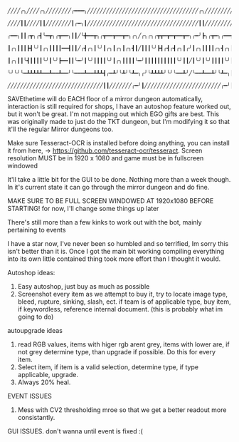 
            ╱╱╱╱╭╮╱╱╱╱╭╮╱╱╱╱╱╱╱╱╭━━━╮╱╱╱╱╱╱╱╱╱╱╱╱╱╱╱╱╱╱╱╱╱╱╱╱╱╱╱╱╱╱╱╱╱╱╱╭╮╱╱╱╱╱╱╱╱╱╱╱╱╱╱╱╱╱╱╭╮╱╱╱╱╭╮
            ╱╱╱╱┃┃╱╱╱╱┃┃╱╱╱╱╱╱╱╱┃╭━╮┃╱╱╱╱╱╱╱╱╱╱╱╱╱╱╱╱╱╱╱╱╱╱╱╱╱╱╱╱╱╱╱╱╱╱╱┃┃╱╱╱╱╱╱╱╱╱╱╱╱╱╱╱╱╱╱┃┃╱╱╱╭╯╰╮
            ╭━━╮┃┃╭┳╮╭┫╰━┳╮╭┳━━╮┃┃╱╰╋━━┳╮╭┳━━┳━━┳━╮╭╮╱╭╮╭╮╭┳┳━┳━┳━━┳━╮╭━╯┣╮╭┳━╮╭━━┳━━┳━━┳━╮╱┃╰━┳━┻╮╭╯
            ┃╭╮┃┃┃┣┫╰╯┃╭╮┃┃┃┃━━┫┃┃╱╭┫╭╮┃╰╯┃╭╮┃╭╮┃╭╮┫┃╱┃┃┃╰╯┣┫╭┫╭┫╭╮┃╭╯┃╭╮┃┃┃┃╭╮┫╭╮┃┃━┫╭╮┃╭╮╮┃╭╮┃╭╮┃┃
            ┃╭╮┃┃╰┫┃┃┃┃╰╯┃╰╯┣━━┃┃╰━╯┃╰╯┃┃┃┃╰╯┃╭╮┃┃┃┃╰━╯┃┃┃┃┃┃┃┃┃┃╰╯┃┃╱┃╰╯┃╰╯┃┃┃┃╰╯┃┃━┫╰╯┃┃┃┃┃╰╯┃╰╯┃╰╮  
            ╰╯╰╯╰━┻┻┻┻┻━━┻━━┻━━╯╰━━━┻━━┻┻┻┫╭━┻╯╰┻╯╰┻━╮╭╯╰┻┻┻┻╯╰╯╰━━┻╯╱╰━━┻━━┻╯╰┻━╮┣━━┻━━┻╯╰╯╰━━┻━━┻━╯
            ╱╱╱╱╱╱╱╱╱╱╱╱╱╱╱╱╱╱╱╱╱╱╱╱╱╱╱╱╱╱┃┃╱╱╱╱╱╱╱╭━╯┃╱╱╱╱╱╱╱╱╱╱╱╱╱╱╱╱╱╱╱╱╱╱╱╱╭━╯┃


SAVEthetime will do EACH floor of a mirror dungeon automatically, interaction is still required for shops, I have an autoshop feature worked out, but it won't be great.
I'm not mapping out which EGO gifts are best.
This was originally made to just do the TKT dungeon, but I'm modifying it so that it'll the regular Mirror dungeons too. 

Make sure Tesseract-OCR is installed before doing anything, you can install it from here, -> https://github.com/tesseract-ocr/tesseract.
Screen resolution MUST be in 1920 x 1080 and game must be in fullscreen windowed

It'll take a little bit for the GUI to be done. Nothing more than a week though. In it's current state it can go through the mirror dungeon and do fine. 

MAKE SURE TO BE FULL SCREEN WINDOWED AT 1920x1080 BEFORE STARTING! for now, I'll change some things up later

There's still more than a few kinks to work out with the bot, mainly pertaining to events

I have a star now, I've never been so humbled and so terrified, Im sorry this isn't better than it is. Once I got the main bit working compiling everything into its own little contained thing took more effort than I thought it would.

Autoshop ideas:
1. Easy autoshop, just buy as much as possible 
2. Screenshot every item as we attempt to buy it, try to locate image type, bleed, rupture, sinking, slash, ect. if team is of applicable type, buy item, if keywordless, reference internal document. (this is probably what im going to do)

autoupgrade ideas
1. read RGB values, items with higer rgb arent grey, items with lower are, if not grey determine type, than upgrade if possible. Do this for every item.
2. Select item, if item is a valid selection, determine type, if type applicable, upgrade.
3. Always 20% heal.


EVENT ISSUES
1. Mess with CV2 thresholding mroe so that we get a better readout more consistantly.

GUI ISSUES.
don't wanna until event is fixed :(
